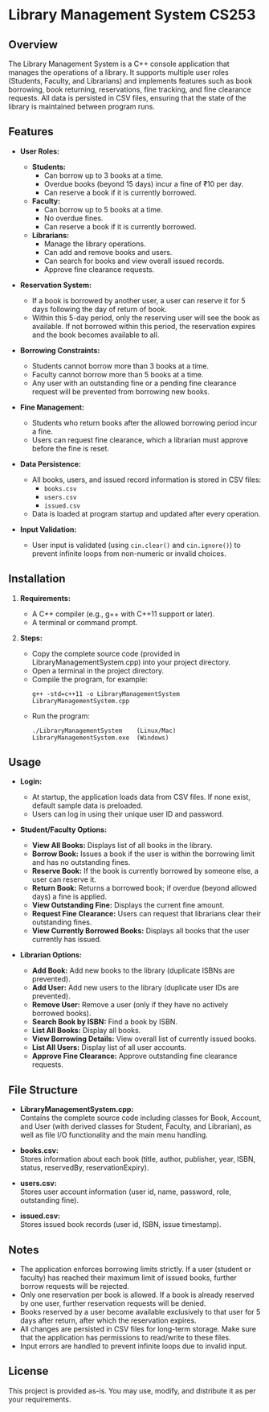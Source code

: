 # Library Management System CS253

## Overview

The Library Management System is a C++ console application that manages the operations of a library. It supports multiple user roles (Students, Faculty, and Librarians) and implements features such as book borrowing, book returning, reservations, fine tracking, and fine clearance requests. All data is persisted in CSV files, ensuring that the state of the library is maintained between program runs.

## Features

- **User Roles:**
  - **Students:**  
    - Can borrow up to 3 books at a time.
    - Overdue books (beyond 15 days) incur a fine of ₹10 per day.
    - Can reserve a book if it is currently borrowed.
  - **Faculty:**  
    - Can borrow up to 5 books at a time.
    - No overdue fines.
    - Can reserve a book if it is currently borrowed.
  - **Librarians:**  
    - Manage the library operations.
    - Can add and remove books and users.
    - Can search for books and view overall issued records.
    - Approve fine clearance requests.
  
- **Reservation System:**
  - If a book is borrowed by another user, a user can reserve it for 5 days following the day of return of book.
  - Within this 5-day period, only the reserving user will see the book as available. If not borrowed within this period, the reservation expires and the book becomes available to all.

- **Borrowing Constraints:**
  - Students cannot borrow more than 3 books at a time.
  - Faculty cannot borrow more than 5 books at a time.
  - Any user with an outstanding fine or a pending fine clearance request will be prevented from borrowing new books.

- **Fine Management:**
  - Students who return books after the allowed borrowing period incur a fine.
  - Users can request fine clearance, which a librarian must approve before the fine is reset.

- **Data Persistence:**
  - All books, users, and issued record information is stored in CSV files:
    - `books.csv`
    - `users.csv`
    - `issued.csv`
  - Data is loaded at program startup and updated after every operation.

- **Input Validation:**
  - User input is validated (using `cin.clear()` and `cin.ignore()`) to prevent infinite loops from non-numeric or invalid choices.

## Installation

1. **Requirements:**
   - A C++ compiler (e.g., g++ with C++11 support or later).
   - A terminal or command prompt.

2. **Steps:**
   - Copy the complete source code (provided in LibraryManagementSystem.cpp) into your project directory.
   - Open a terminal in the project directory.
   - Compile the program, for example:
     ```
     g++ -std=c++11 -o LibraryManagementSystem LibraryManagementSystem.cpp
     ```
   - Run the program:
     ```
     ./LibraryManagementSystem    (Linux/Mac)
     LibraryManagementSystem.exe  (Windows)
     ```

## Usage

- **Login:**
  - At startup, the application loads data from CSV files. If none exist, default sample data is preloaded.
  - Users can log in using their unique user ID and password.
  
- **Student/Faculty Options:**
  - **View All Books:** Displays list of all books in the library.
  - **Borrow Book:** Issues a book if the user is within the borrowing limit and has no outstanding fines.
  - **Reserve Book:** If the book is currently borrowed by someone else, a user can reserve it.
  - **Return Book:** Returns a borrowed book; if overdue (beyond allowed days) a fine is applied.
  - **View Outstanding Fine:** Displays the current fine amount.
  - **Request Fine Clearance:** Users can request that librarians clear their outstanding fines.
  - **View Currently Borrowed Books:** Displays all books that the user currently has issued.
  
- **Librarian Options:**
  - **Add Book:** Add new books to the library (duplicate ISBNs are prevented).
  - **Add User:** Add new users to the library (duplicate user IDs are prevented).
  - **Remove User:** Remove a user (only if they have no actively borrowed books).
  - **Search Book by ISBN:** Find a book by ISBN.
  - **List All Books:** Display all books.
  - **View Borrowing Details:** View overall list of currently issued books.
  - **List All Users:** Display list of all user accounts.
  - **Approve Fine Clearance:** Approve outstanding fine clearance requests.

## File Structure

- **LibraryManagementSystem.cpp:**  
  Contains the complete source code including classes for Book, Account, and User (with derived classes for Student, Faculty, and Librarian), as well as file I/O functionality and the main menu handling.

- **books.csv:**  
  Stores information about each book (title, author, publisher, year, ISBN, status, reservedBy, reservationExpiry).

- **users.csv:**  
  Stores user account information (user id, name, password, role, outstanding fine).

- **issued.csv:**  
  Stores issued book records (user id, ISBN, issue timestamp).

## Notes

- The application enforces borrowing limits strictly. If a user (student or faculty) has reached their maximum limit of issued books, further borrow requests will be rejected.
- Only one reservation per book is allowed. If a book is already reserved by one user, further reservation requests will be denied.
- Books reserved by a user become available exclusively to that user for 5 days after return, after which the reservation expires.
- All changes are persisted in CSV files for long-term storage. Make sure that the application has permissions to read/write to these files.
- Input errors are handled to prevent infinite loops due to invalid input.

## License

This project is provided as-is. You may use, modify, and distribute it as per your requirements.

